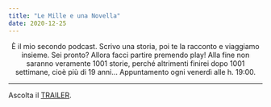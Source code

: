 ```yaml
---
title: "Le Mille e una Novella"
date: 2020-12-25
---
```


<div align="center">È il mio secondo podcast. Scrivo una storia, poi te la racconto e viaggiamo insieme. Sei pronto? Allora facci partire premendo play! Alla fine non saranno veramente 1001 storie, perché altrimenti finirei dopo 1001 settimane, cioè più di 19 anni... Appuntamento ogni venerdì alle h. 19:00.
</div>

---

Ascolta il [TRAILER](https://www.spreaker.com/user/13456442/la-novella-di-natale).
